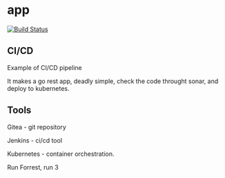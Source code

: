 # app

[![Build Status](http://jenkins.mdcnet.int/buildStatus/icon?job=amioranza%2Fapp_go%2Fmaster)](http://jenkins.mdcnet.int/job/amioranza/job/app_go/job/master/)

## CI/CD

Example of CI/CD pipeline

It makes a go rest app, deadly simple, check the code throught sonar, and deploy to kubernetes.

## Tools

Gitea - git repository

Jenkins - ci/cd tool

Kubernetes - container orchestration.

Run Forrest, run 3